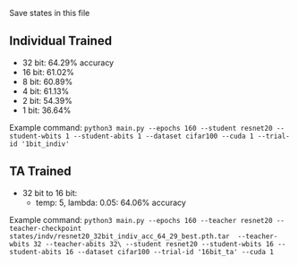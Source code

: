Save states in this file

## Individual Trained
* 32 bit: 64.29% accuracy
* 16 bit: 61.02%
* 8 bit: 60.89%
* 4 bit: 61.13%
* 2 bit: 54.39%
* 1 bit: 36.64%

Example command:
`python3 main.py --epochs 160 --student resnet20 --student-wbits 1 --student-abits 1 --dataset cifar100 --cuda 1 --trial-id '1bit_indiv'`

## TA Trained
* 32 bit to 16 bit:
    * temp: 5, lambda: 0.05: 64.06% accuracy

Example command:
`python3 main.py --epochs 160 --teacher resnet20 --teacher-checkpoint states/indv/resnet20_32bit_indiv_acc_64_29_best.pth.tar  --teacher-wbits 32 --teacher-abits 32\
  --student resnet20 --student-wbits 16 --student-abits 16 --dataset cifar100 --trial-id '16bit_ta' --cuda 1`